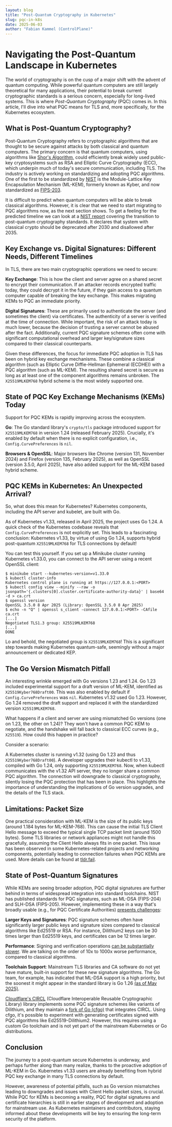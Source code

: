```yaml
---
layout: blog
title: "Post-Quantum Cryptography in Kubernetes"
slug: pqc-in-k8s
date: 2025-06-03
author: "Fabian Kammel (ControlPlane)"
---
```


# Navigating the Post-Quantum Landscape in Kubernetes

The world of cryptography is on the cusp of a major shift with the advent of
quantum computing. While powerful quantum computers are still largely theoretical
for many applications, their potential to break current cryptographic standards
is a serious concern, especially for long-lived systems. This is where
_Post-Quantum Cryptography_ (PQC) comes in. In this article, I'll dive into what
PQC means for TLS and, more specifically, for the Kubernetes ecosystem.

## What is Post-Quantum Cryptography?

Post-Quantum Cryptography refers to cryptographic algorithms that are thought
to be secure against attacks by both classical and quantum computers. The
primary concern is that quantum computers, using algorithms like
[Shor's Algorithm](https://en.wikipedia.org/wiki/Shor%27s_algorithm),
could efficiently break widely used public-key cryptosystems such as RSA and
Elliptic Curve Cryptography (ECC), which underpin much of today's secure
communication, including TLS. The industry is actively working on standardizing
and adopting PQC algorithms. One of the first to be standardized by
[NIST](https://www.nist.gov/) is the Module-Lattice Key Encapsulation Mechanism
(ML-KEM), formerly known as Kyber, and now standardized as
[FIPS-203](https://nvlpubs.nist.gov/nistpubs/FIPS/NIST.FIPS.203.pdf).

It is difficult to predict when quantum computers will be able to break
classical algorithms. However, it is clear that we need to start migrating
to PQC algorithms now, as the next section shows. To get a feeling for the
predicted timeline we can look at a
[NIST report](https://nvlpubs.nist.gov/nistpubs/ir/2024/NIST.IR.8547.ipd.pdf)
covering the transition to post-quantum cryptography standards. It declares
that system with classical crypto should be deprecated after 2030 and disallowed
after 2035.

## Key Exchange vs. Digital Signatures: Different Needs, Different Timelines

In TLS, there are two main cryptographic operations we need to secure:

**Key Exchange**: This is how the client and server agree on a shared secret
to encrypt their communication. If an attacker records encrypted traffic today,
they could decrypt it in the future, if they gain access to a quantum computer
capable of breaking the key exchange. This makes migrating KEMs to PQC an
immediate priority.

**Digital Signatures**: These are primarily used to authenticate the server
(and sometimes the client) via certificates. The authenticity of a server is
verified at the time of connection. While important, the risk of an attack today
is much lower, because the decision of trusting a server cannot be abused after
the fact. Additionally, current PQC signature schemes often come with significant
computational overhead and larger key/signature sizes compared to their classical
counterparts.

Given these differences, the focus for immediate PQC adoption in TLS has been on
hybrid key exchange mechanisms. These combine a classical algorithm (such
as Elliptic Curve Diffie-Hellman Ephemeral (ECDHE)) with a PQC algorithm
(such as ML-KEM). The resulting shared secret is secure as
long as at least one of the component algorithms remains unbroken. The
`X25519MLKEM768` hybrid scheme is the most widely supported one.

## State of PQC Key Exchange Mechanisms (KEMs) Today

Support for PQC KEMs is rapidly improving across the ecosystem.

**Go**: The Go standard library's `crypto/tls` package introduced support for
`X25519MLKEM768` in version 1.24 (released February 2025). Crucially, it's
enabled by default when there is no explicit configuration, i.e.,
`Config.CurvePreferences` is `nil`.

**Browsers & OpenSSL**: Major browsers like Chrome (version 131, November 2024)
and Firefox (version 135, February 2025), as well as OpenSSL (version 3.5.0,
April 2025), have also added support for the ML-KEM based hybrid scheme.

## PQC KEMs in Kubernetes: An Unexpected Arrival?

So, what does this mean for Kubernetes? Kubernetes components, including the
API server and kubelet, are built with Go.

As of Kubernetes v1.33, released in April 2025, the project uses Go 1.24. A quick check of the
Kubernetes codebase reveals that `Config.CurvePreferences` is not explicitly
set. This leads to a fascinating conclusion: Kubernetes v1.33, by virtue of
using Go 1.24, supports hybrid post-quantum `X25519MLKEM768` for TLS connections by
default!

You can test this yourself. If you set up a Minikube cluster running Kubernetes
v1.33.0, you can connect to the API server using a recent OpenSSL client:

```console
$ minikube start --kubernetes-version=v1.33.0
$ kubectl cluster-info
Kubernetes control plane is running at https://127.0.0.1:<PORT>
$ kubectl config view --minify --raw -o jsonpath='{.clusters[0].cluster.certificate-authority-data}' | base64 -d > ca.crt
$ openssl version
OpenSSL 3.5.0 8 Apr 2025 (Library: OpenSSL 3.5.0 8 Apr 2025)
$ echo -n "Q" | openssl s_client -connect 127.0.0.1:<PORT> -CAfile ca.crt
[...]
Negotiated TLS1.3 group: X25519MLKEM768
[...]
DONE
```

Lo and behold, the negotiated group is `X25519MLKEM768`! This is a significant
step towards making Kubernetes quantum-safe, seemingly without a major
announcement or dedicated KEP.

## The Go Version Mismatch Pitfall

An interesting wrinkle emerged with Go versions 1.23 and 1.24. Go 1.23 included
experimental support for a draft version of ML-KEM, identified as
`X25519Kyber768Draft00`. This was also enabled by default if
`Config.CurvePreferences` was `nil`. Kubernetes v1.32 used Go 1.23.
However, Go 1.24 removed the draft support and replaced it with the standardized
version `X25519MLKEM768`.

What happens if a client and server are using mismatched Go versions (one on
1.23, the other on 1.24)? They won't have a common PQC KEM to negotiate, and the
handshake will fall back to classical ECC curves (e.g., `X25519`). How could
this happen in practice?

Consider a scenario:

A Kubernetes cluster is running v1.32 (using Go 1.23 and thus
`X25519Kyber768Draft00`). A developer upgrades their kubectl to v1.33, compiled
with Go 1.24, only supporting `X25519MLKEM768`. Now, when kubectl communicates
with the v1.32 API server, they no longer share a common PQC algorithm. The
connection will downgrade to classical cryptography, silently losing the PQC
protection that has been in place. This highlights the importance of understanding
the implications of Go version upgrades, and the details of the TLS stack.

## Limitations: Packet Size

One practical consideration with ML-KEM is the size of its public keys
(around 1.184 bytes for ML-KEM-768). This can cause the initial TLS Client
Hello message to exceed the typical single TCP packet limit (around 1500 bytes).
Some TLS libraries or network appliances might not handle this gracefully,
assuming the Client Hello always fits in one packet. This issue has been
observed in some Kubernetes-related projects and networking components,
potentially leading to connection failures when PQC KEMs are used. More details
can be found at [tldr.fail](https://tldr.fail/tls-client-hello-packet-size).

## State of Post-Quantum Signatures

While KEMs are seeing broader adoption, PQC digital signatures are further
behind in terms of widespread integration into standard toolchains. NIST has
published standards for PQC signatures, such as ML-DSA (FIPS-204) and SLH-DSA
(FIPS-205). However, implementing these in a way that's broadly usable (e.g.,
for PQC Certificate Authorities)
[presents challenges](https://blog.cloudflare.com/another-look-at-pq-signatures/#the-algorithms):

**Larger Keys and Signatures**: PQC signature schemes often have significantly
larger public keys and signature sizes compared to classical algorithms like
Ed25519 or RSA. For instance, Dilithium2 keys can be 30 times larger than
Ed25519 keys, and certificates can be 12 times larger.

**Performance**: Signing and verification operations
[can be substantially slower](https://pqshield.github.io/nist-sigs-zoo/).
We are talking on the order of 10x to 1000x worse performance, compared to
classical algorithms.

**Toolchain Support**: Mainstream TLS libraries and CA software do not yet have
mature, built-in support for these new signature algorithms. The Go team, for
example, has indicated that ML-DSA support is a high priority, but the soonest
it might appear in the standard library is Go 1.26
[(as of May 2025)](https://github.com/golang/go/issues/64537#issuecomment-2877714729).

[Cloudflare's CIRCL](https://github.com/cloudflare/circl)
(Cloudflare Interoperable Reusable Cryptographic Library) library
implements some PQC signature schemes like variants of Dilithium, and they
maintain a [fork of Go (cfgo)](https://github.com/cloudflare/go)
that integrates CIRCL. Using cfgo, it's possible
to experiment with generating certificates signed with PQC algorithms like
Ed25519-Dilithium2. However, this requires using a custom Go toolchain and is
not yet part of the mainstream Kubernetes or Go distributions.

## Conclusion

The journey to a post-quantum secure Kubernetes is underway, and perhaps further
along than many realize, thanks to the proactive adoption of ML-KEM in Go.
Kubernetes v1.33 users are already benefiting from hybrid PQC key exchange
in many TLS connections by default.

However, awareness of potential pitfalls, such as Go version mismatches leading
to downgrades and issues with Client Hello packet sizes, is crucial. While PQC
for KEMs is becoming a reality, PQC for digital signatures and certificate
hierarchies is still in earlier stages of development and adoption for mainstream
use. As Kubernetes maintainers and contributors, staying informed about these
developments will be key to ensuring the long-term security of the platform.
